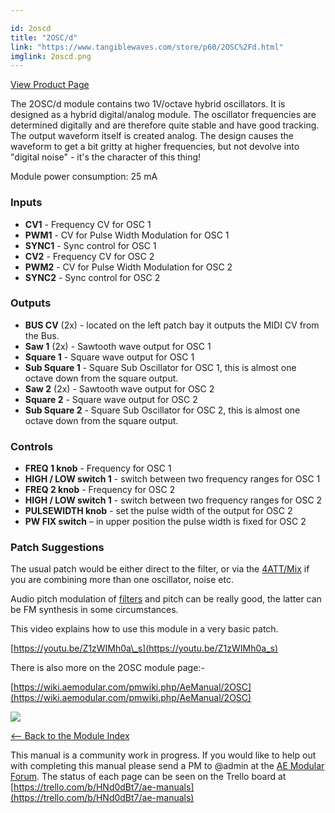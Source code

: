 ```yaml
---

id: 2oscd
title: "2OSC/d"
link: "https://www.tangiblewaves.com/store/p60/2OSC%2Fd.html"
imglink: 2oscd.png
---
```



[View Product Page](https://www.tangiblewaves.com/store/p60/2OSC%2Fd.html)

The 2OSC/d module contains two 1V/octave hybrid oscillators. It is designed as a hybrid digital/analog module. The oscillator frequencies are determined digitally and are therefore quite stable and have good tracking. The output waveform itself is created analog. The design causes the waveform to get a bit gritty at higher frequencies, but not devolve into "digital noise" - it's the character of this thing!

Module power consumption: 25 mA

### Inputs

*   **CV1** - Frequency CV for OSC 1
*   **PWM1** - CV for Pulse Width Modulation for OSC 1
*   **SYNC1** - Sync control for OSC 1
*   **CV2** - Frequency CV for OSC 2
*   **PWM2** - CV for Pulse Width Modulation for OSC 2
*   **SYNC2** - Sync control for OSC 2

### Outputs

*   **BUS CV** (2x) - located on the left patch bay it outputs the MIDI CV from the Bus.
*   **Saw 1** (2x) - Sawtooth wave output for OSC 1
*   **Square 1** - Square wave output for OSC 1
*   **Sub Square 1** - Square Sub Oscillator for OSC 1, this is almost one octave down from the square output.
*   **Saw 2** (2x) - Sawtooth wave output for OSC 2
*   **Square 2** - Square wave output for OSC 2
*   **Sub Square 2** - Square Sub Oscillator for OSC 2, this is almost one octave down from the square output.

### Controls

*   **FREQ 1 knob** - Frequency for OSC 1
*   **HIGH / LOW switch 1** - switch between two frequency ranges for OSC 1
*   **FREQ 2 knob** - Frequency for OSC 2
*   **HIGH / LOW switch 1** - switch between two frequency ranges for OSC 2
*   **PULSEWIDTH knob** - set the pulse width of the output for OSC 2
*   **PW FIX switch** – in upper position the pulse width is fixed for OSC 2

### Patch Suggestions

The usual patch would be either direct to the filter, or via the [4ATT/Mix](https://wiki.aemodular.com/pmwiki.php/AeManual/4ATTMIX) if you are combining more than one oscillator, noise etc.

Audio pitch modulation of [filters](https://wiki.aemodular.com/pmwiki.php/AeManual/NYLEFILTER) and pitch can be really good, the latter can be FM synthesis in some circumstances.

This video explains how to use this module in a very basic patch.

[https://youtu.be/Z1zWIMh0a\_s](https://youtu.be/Z1zWIMh0a_s)

There is also more on the 2OSC module page:-

[https://wiki.aemodular.com/pmwiki.php/AeManual/2OSC](https://wiki.aemodular.com/pmwiki.php/AeManual/2OSC)

[![](/images/th00---2oscd.png.jpg)](https://wiki.aemodular.com/uploads/AeManual/2OSCD/2oscd.png "2oscd")

[<-- Back to the Module Index](https://wiki.aemodular.com/pmwiki.php/AeManual/Modules)

This manual is a community work in progress. If you would like to help out with completing this manual please send a PM to @admin at the [AE Modular Forum](http://forum.aemodular.com). The status of each page can be seen on the Trello board at [https://trello.com/b/HNd0dBt7/ae-manuals](https://trello.com/b/HNd0dBt7/ae-manuals)